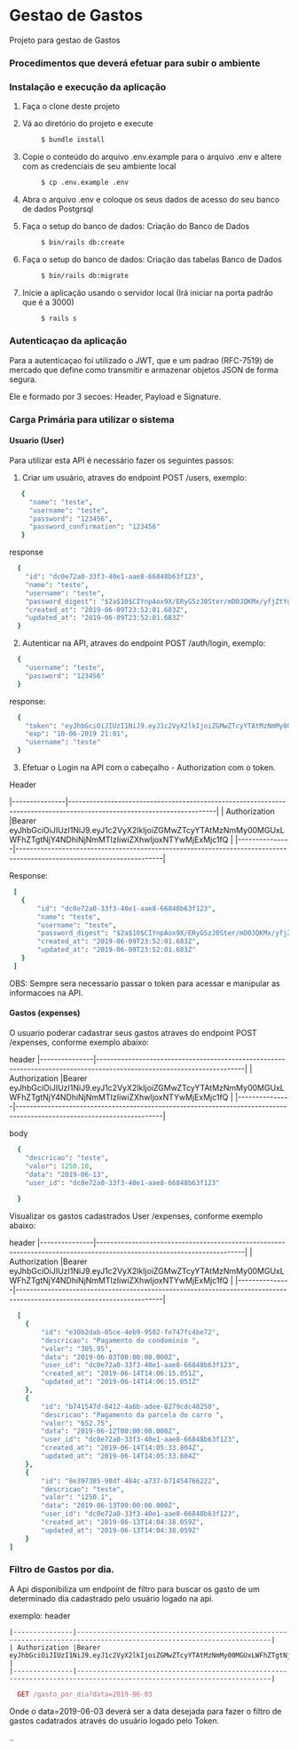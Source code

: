 # Gestao de Gastos

Projeto para gestao de Gastos

### Procedimentos que deverá efetuar para subir o ambiente
### Instalação e execução da aplicação

1. Faça o clone deste projeto

2. Vá ao diretório do projeto e execute
```bash
        $ bundle install
```

3. Copie o conteúdo do arquivo .env.example para o arquivo .env e altere com as credenciais de seu ambiente local
```bash
        $ cp .env.example .env
```

4. Abra o arquivo .env e coloque os seus dados de acesso do seu banco de dados Postgrsql

5. Faça o setup do banco de dados: Criação do Banco de Dados
```bash
        $ bin/rails db:create
```
6. Faça o setup do banco de dados: Criação das tabelas Banco de Dados
```bash
        $ bin/rails db:migrate
```
7. Inicie a aplicação usando o servidor local (Irá iniciar na porta padrão que é a 3000)
```bash
        $ rails s
```
### Autenticaçao da aplicação

Para a autenticaçao foi utilizado o JWT, que e um padrao (RFC-7519) de mercado que define como transmitir e armazenar objetos JSON de forma segura.

Ele e formado por 3 secoes: Header, Payload e Signature.


### Carga Primária para utilizar o sistema

#### Usuario (User)

Para utilizar esta API é necessário fazer os seguintes passos:

1. Criar um usuário, atraves do endpoint POST /users, exemplo:
```ruby
   {
	 "name": "teste",
	 "username": "teste",
	 "password": "123456",
	 "password_confirmation": "123456"
   }
```

response

```ruby
  {
    "id": "dc0e72a0-33f3-40e1-aae8-66848b63f123",
    "name": "teste",
    "username": "teste",
    "password_digest": "$2a$10$CIYnpAox9X/ERyGSzJ0Ster/mD0JQKMx/yfjZtYgE7gwzyeKtIiwC",
    "created_at": "2019-06-09T23:52:01.683Z",
    "updated_at": "2019-06-09T23:52:01.683Z"
  }

```


2. Autenticar na API, atraves do endpoint POST /auth/login, exemplo:
```ruby
  {
	"username": "teste",
	"password": "123456"
  }
```
  response:

```ruby
  {
    "token": "eyJhbGciOiJIUzI1NiJ9.eyJ1c2VyX2lkIjoiZGMwZTcyYTAtMzNmMy00MGUxLWFhZTgtNjY4NDhiNjNmMTIzIiwiZXhwIjoxNTYwMjExMjc1fQ.kqZMHOmELv2Sl7rRw8MqBG5UOF1QfN7yPj4gpCFL26s",
    "exp": "10-06-2019 21:01",
    "username": "teste"
  }

```
3. Efetuar o Login na API com o cabeçalho - Authorization com o token.

  Header


|---------------|-----------------------------------------------------------------------------------------------------------------------|
| Authorization |Bearer eyJhbGciOiJIUzI1NiJ9.eyJ1c2VyX2lkIjoiZGMwZTcyYTAtMzNmMy00MGUxLWFhZTgtNjY4NDhiNjNmMTIzIiwiZXhwIjoxNTYwMjExMjc1fQ |
|---------------|-----------------------------------------------------------------------------------------------------------------------|


  Response:
 ```ruby
  [
    {
        "id": "dc0e72a0-33f3-40e1-aae8-66848b63f123",
        "name": "teste",
        "username": "teste",
        "password_digest": "$2a$10$CIYnpAox9X/ERyGSzJ0Ster/mD0JQKMx/yfjZtYgE7gwzyeKtIiwC",
        "created_at": "2019-06-09T23:52:01.683Z",
        "updated_at": "2019-06-09T23:52:01.683Z"
    }
  ]
```

OBS: Sempre sera necessario passar o token para acessar e manipular as informacoes na API.

#### Gastos (expenses)

O usuario poderar cadastrar seus gastos atraves do endpoint POST /expenses, conforme exemplo abaixo:

header
|---------------|-----------------------------------------------------------------------------------------------------------------------|
| Authorization |Bearer eyJhbGciOiJIUzI1NiJ9.eyJ1c2VyX2lkIjoiZGMwZTcyYTAtMzNmMy00MGUxLWFhZTgtNjY4NDhiNjNmMTIzIiwiZXhwIjoxNTYwMjExMjc1fQ |
|---------------|-----------------------------------------------------------------------------------------------------------------------|

body
```ruby
  {
    "descricao": "teste",
    "valor": 1250.10,
    "data": "2019-06-13",
    "user_id": "dc0e72a0-33f3-40e1-aae8-66848b63f123"
	 
  }
```

Visualizar os gastos cadastrados User /expenses, conforme exemplo abaixo:

header
|---------------|-----------------------------------------------------------------------------------------------------------------------|
| Authorization |Bearer eyJhbGciOiJIUzI1NiJ9.eyJ1c2VyX2lkIjoiZGMwZTcyYTAtMzNmMy00MGUxLWFhZTgtNjY4NDhiNjNmMTIzIiwiZXhwIjoxNTYwMjExMjc1fQ |
|---------------|-----------------------------------------------------------------------------------------------------------------------|

```ruby
  [
    {
        "id": "e30b2dab-05ce-4eb9-9502-fe747fc4be72",
        "descricao": "Pagamento do condominio ",
        "valor": "305.95",
        "data": "2019-06-03T00:00:00.000Z",
        "user_id": "dc0e72a0-33f3-40e1-aae8-66848b63f123",
        "created_at": "2019-06-14T14:06:15.051Z",
        "updated_at": "2019-06-14T14:06:15.051Z"
    },
    {
        "id": "b741547d-8412-4a6b-adee-8279cdc48250",
        "descricao": "Pagamento da parcela do carro ",
        "valor": "652.75",
        "data": "2019-06-12T00:00:00.000Z",
        "user_id": "dc0e72a0-33f3-40e1-aae8-66848b63f123",
        "created_at": "2019-06-14T14:05:33.804Z",
        "updated_at": "2019-06-14T14:05:33.804Z"
    },
    {
        "id": "8e397385-98df-484c-a737-b71454766222",
        "descricao": "teste",
        "valor": "1250.1",
        "data": "2019-06-13T00:00:00.000Z",
        "user_id": "dc0e72a0-33f3-40e1-aae8-66848b63f123",
        "created_at": "2019-06-13T14:04:38.059Z",
        "updated_at": "2019-06-13T14:04:38.059Z"
    }
]
```

### Filtro de Gastos por dia.

  A Api disponibiliza um endpoint de filtro para buscar os gasto de um determinado dia cadastrado pelo usuário logado na api.
  
  exemplo:
  header
  
    |---------------|-----------------------------------------------------------------------------------------------------------------------|
    | Authorization |Bearer eyJhbGciOiJIUzI1NiJ9.eyJ1c2VyX2lkIjoiZGMwZTcyYTAtMzNmMy00MGUxLWFhZTgtNjY4NDhiNjNmMTIzIiwiZXhwIjoxNTYwMjExMjc1fQ |
    |---------------|-----------------------------------------------------------------------------------------------------------------------|

  ```ruby
    GET /gasto_por_dia?data=2019-06-03
  ```
  Onde o data=2019-06-03 deverá ser a data desejada para fazer o filtro de gastos cadatrados através do usuário logado pelo Token.



..

